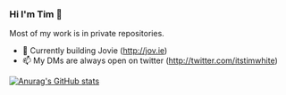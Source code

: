 ### Hi I'm Tim 👋

Most of my work is in private repositories.


- 🔭 Currently building Jovie (http://jov.ie)
- 📫 My DMs are always open on twitter (http://twitter.com/itstimwhite)

[![Anurag's GitHub stats](https://github-readme-stats.vercel.app/api?username=itstimwhite)](https://github.com/anuraghazra/github-readme-stats)
